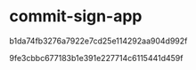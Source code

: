 # commit-sign-app

b1da74fb3276a7922e7cd25e114292aa904d992f

9fe3cbbc677183b1e391e227714c6115441d459f

